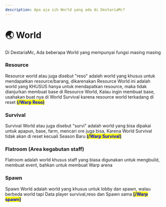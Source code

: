 ```yaml
---
description: Apa aja sih World yang ada di DestariaMc?
---
```


# 🌏 World

Di DestariaMc, Ada beberapa World yang mempunyai fungsi masing masing



### Resource

Resource world atau juga disebut "reso" adalah world yang khusus untuk mendapatkan resource/barang, dikarenakan Resource World ini adalah world yang KHUSUS hanya untuk mendapatkan resource, maka tidak dianjurkan membuat base di Resource World, Kalau ingin membuat base, usahakan buat nya di World Survival karena resource world terkadang di reset <mark style="color:blue;">**(/Warp Reso)**</mark>



### Survival

Survival World atau juga disebut "survi" adalah world yang bisa dipakai untuk apapun, base, farm, mencari ore juga bisa, Karena World Survival tidak akan di reset kecuali Season Baru <mark style="color:blue;">**(/Warp Survival)**</mark>



### Flatroom (Area kegabutan staff)

Flatroom adalah world khusus staff yang biasa digunakan untuk mengbuild, membuat event, bahkan untuk membuat Warp arena



### Spawn

Spawn World adalah world yang khusus untuk lobby dan spawn, walau berbeda world tapi Data player survival,reso dan Spawn sama <mark style="color:blue;">**\[/Warp spawn]**</mark>

